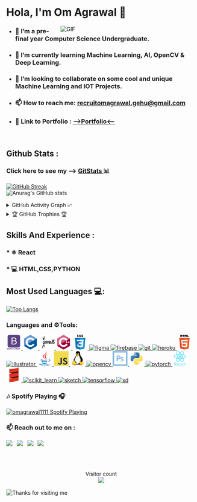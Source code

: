 # Hola, I'm Om Agrawal 👋 
<img align="right" alt="GIF" src="https://github.com/omagrawal1111/omagrawal1111/blob/main/Gif.gif" width="360"/>


- ### 🔭 I’m a pre-final year Computer Science Undergraduate.<br>
- ### 🌱 I’m currently learning Machine Learning, AI, OpenCV & Deep Learning.<br>
- ### 👯 I’m looking to collaborate on some cool and unique Machine Learning and IOT Projects.<br>
- ### 📫 How to reach me: recruitomagrawal.gehu@gmail.com<br>
- ### 📑 Link to Portfolio : <a href="https://www.omagrawal.me">-->Portfolio<--</a>


<br>

##  Github Stats :

### Click here to see my --> <a href="https://gitstats.me/omagrawal1111"> GitStats </a> 📊

[![GitHub Streak](https://github-readme-streak-stats.herokuapp.com?user=omagrawal1111&theme=highcontrast)](https://git.io/streak-stats) 
  <br>
  ![Anurag's GitHub stats](https://github-readme-stats.vercel.app/api?username=omagrawal1111&show_icons=true&theme=highcontrast)

  
  <details >
  <summary>GitHub Activity Graph 📈</summary>
<p align="center">
  <img src="https://activity-graph.herokuapp.com/graph?username=omagrawal1111&theme=xcode" />
</p>
</details>

<details >
  <summary>🏆 GitHub Trophies 🏆</summary>

  <a href="https://github.com/ryo-ma/github-profile-trophy" target="_blank">
    <img src="https://github-profile-trophy.vercel.app/?username=omagrawal1111&theme=darkhub"/>
  </a>

</details>



## Skills And Experience :
### * ⚛ React
### * 💻 HTML,CSS,PYTHON

## Most Used Languages 💻:
[![Top Langs](https://github-readme-stats.vercel.app/api/top-langs/?username=omagrawal1111&layout=compact&theme=highcontrast)](https://github.com/anuraghazra/github-readme-stats)
 


<h3 align="left">Languages and ⚙Tools:</h3>
<p align="left"> <a href="https://getbootstrap.com" target="_blank"> <img src="https://raw.githubusercontent.com/devicons/devicon/master/icons/bootstrap/bootstrap-plain-wordmark.svg" alt="bootstrap" width="40" height="40"/> </a> <a href="https://www.cprogramming.com/" target="_blank"> <img src="https://raw.githubusercontent.com/devicons/devicon/master/icons/c/c-original.svg" alt="c" width="40" height="40"/> </a> <a href="https://canvasjs.com" target="_blank"> <img src="https://raw.githubusercontent.com/Hardik0307/Hardik0307/master/assets/canvasjs-charts.svg" alt="canvasjs" width="40" height="40"/> </a> <a href="https://www.w3schools.com/cpp/" target="_blank"> <img src="https://raw.githubusercontent.com/devicons/devicon/master/icons/cplusplus/cplusplus-original.svg" alt="cplusplus" width="40" height="40"/> </a> <a href="https://www.w3schools.com/css/" target="_blank"> <img src="https://raw.githubusercontent.com/devicons/devicon/master/icons/css3/css3-original-wordmark.svg" alt="css3" width="40" height="40"/> </a> <a href="https://www.figma.com/" target="_blank"> <img src="https://www.vectorlogo.zone/logos/figma/figma-icon.svg" alt="figma" width="40" height="40"/> </a> <a href="https://firebase.google.com/" target="_blank"> <img src="https://www.vectorlogo.zone/logos/firebase/firebase-icon.svg" alt="firebase" width="40" height="40"/> </a> <a href="https://git-scm.com/" target="_blank"> <img src="https://www.vectorlogo.zone/logos/git-scm/git-scm-icon.svg" alt="git" width="40" height="40"/> </a> <a href="https://heroku.com" target="_blank"> <img src="https://www.vectorlogo.zone/logos/heroku/heroku-icon.svg" alt="heroku" width="40" height="40"/> </a> <a href="https://www.w3.org/html/" target="_blank"> <img src="https://raw.githubusercontent.com/devicons/devicon/master/icons/html5/html5-original-wordmark.svg" alt="html5" width="40" height="40"/> </a> <a href="https://www.adobe.com/in/products/illustrator.html" target="_blank"> <img src="https://www.vectorlogo.zone/logos/adobe_illustrator/adobe_illustrator-icon.svg" alt="illustrator" width="40" height="40"/> </a> <a href="https://www.java.com" target="_blank"> <img src="https://raw.githubusercontent.com/devicons/devicon/master/icons/java/java-original.svg" alt="java" width="40" height="40"/> </a> <a href="https://developer.mozilla.org/en-US/docs/Web/JavaScript" target="_blank"> <img src="https://raw.githubusercontent.com/devicons/devicon/master/icons/javascript/javascript-original.svg" alt="javascript" width="40" height="40"/> </a> <a href="https://www.linux.org/" target="_blank"> <img src="https://raw.githubusercontent.com/devicons/devicon/master/icons/linux/linux-original.svg" alt="linux" width="40" height="40"/> </a>  <a href="https://opencv.org/" target="_blank"> <img src="https://www.vectorlogo.zone/logos/opencv/opencv-icon.svg" alt="opencv" width="40" height="40"/> </a> <a href="https://www.photoshop.com/en" target="_blank"> <img src="https://raw.githubusercontent.com/devicons/devicon/master/icons/photoshop/photoshop-line.svg" alt="photoshop" width="40" height="40"/> </a> <a href="https://www.python.org" target="_blank"> <img src="https://raw.githubusercontent.com/devicons/devicon/master/icons/python/python-original.svg" alt="python" width="40" height="40"/> </a> <a href="https://pytorch.org/" target="_blank"> <img src="https://www.vectorlogo.zone/logos/pytorch/pytorch-icon.svg" alt="pytorch" width="40" height="40"/> </a> <a href="https://reactjs.org/" target="_blank"> <img src="https://raw.githubusercontent.com/devicons/devicon/master/icons/react/react-original-wordmark.svg" alt="react" width="40" height="40"/> </a> <a href="https://www.scala-lang.org" target="_blank"> <img src="https://raw.githubusercontent.com/devicons/devicon/master/icons/scala/scala-original.svg" alt="scala" width="40" height="40"/> </a> <a href="https://scikit-learn.org/" target="_blank"> <img src="https://upload.wikimedia.org/wikipedia/commons/0/05/Scikit_learn_logo_small.svg" alt="scikit_learn" width="40" height="40"/> </a> <a href="https://www.sketch.com/" target="_blank"> <img src="https://www.vectorlogo.zone/logos/sketchapp/sketchapp-icon.svg" alt="sketch" width="40" height="40"/> </a> <a href="https://www.tensorflow.org" target="_blank"> <img src="https://www.vectorlogo.zone/logos/tensorflow/tensorflow-icon.svg" alt="tensorflow" width="40" height="40"/> </a> <a href="https://www.adobe.com/products/xd.html" target="_blank"> <img src="https://cdn.worldvectorlogo.com/logos/adobe-xd.svg" alt="xd" width="40" height="40"/> </a> </p>

### 🎶 Spotify Playing 🎧
[<img src="https://now-playing-codestackr.vercel.app/api/spotify-playing" alt="omagrawal1111 Spotify Playing" width="350" />](https://open.spotify.com/user/8teoczgfthsompp2zscmwnmi1)


  
### 📫 Reach out to me on :

  [<img src="https://img.icons8.com/doodle/48/000000/linkedin--v2.png"/>](https://www.linkedin.com/in/om-agrawal/) &nbsp;
  [<img src="https://img.icons8.com/doodle/48/000000/instagram-new.png"/>](https://www.instagram.com/_omagrawal1_/) &nbsp;
  [<img src="https://img.icons8.com/doodle/48/000000/twitter--v1.png"/>](https://twitter.com/omagrawal007) &nbsp;
  [<img src="https://img.icons8.com/doodle/48/000000/skype.png"/>](https://join.skype.com/invite/vncXpNI4BvAb)
  


<br /> 
<br />

<p align="center"> 
  Visitor count<br>
  
  <img src="https://profile-counter.glitch.me/omagrawal1111/count.svg" />
</p>
<img height="120" alt="Thanks for visiting me" width="100%" src="https://raw.githubusercontent.com/BrunnerLivio/brunnerlivio/master/images/marquee.svg" />
